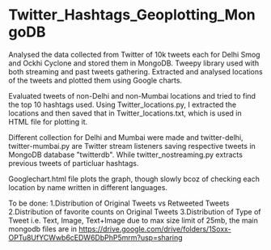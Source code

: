 # Twitter_Hashtags_Geoplotting_MongoDB
Analysed the data collected from Twitter of 10k tweets each for Delhi Smog and Ockhi Cyclone and stored them in MongoDB. 
Tweepy library used with both streaming and past tweets gathering.
Extracted and analysed locations of the tweets and plotted them using Google charts. 

Evaluated tweets of non-Delhi and non-Mumbai locations and tried to find the top 10 hashtags used.
Using Twitter_locations.py, I extracted the locations and then saved that in Twitter_locations.txt, which is used in HTML file for  plotting it.

Different collection for Delhi and Mumbai were made and twitter-delhi, twitter-mumbai.py are Twitter stream listeners saving respective tweets in MongoDB database "twitterdb". While twitter_nostreaming.py extracts previous tweets of particluar hashtags.

Googlechart.html file plots the graph, though slowly bcoz of checking each location by name written in different languages.

To be done:
1.Distribution of Original Tweets vs Retweeted Tweets
2.Distribution of favorite counts on Original Tweets
3.Distribution of Type of Tweet i.e. Text, Image, Text+Image
due to max size limit of 25mb, the main mongodb files are in https://drive.google.com/drive/folders/1Soxx-OPTu8UfYCWwb6cEDW6DbPhP5mrm?usp=sharing
